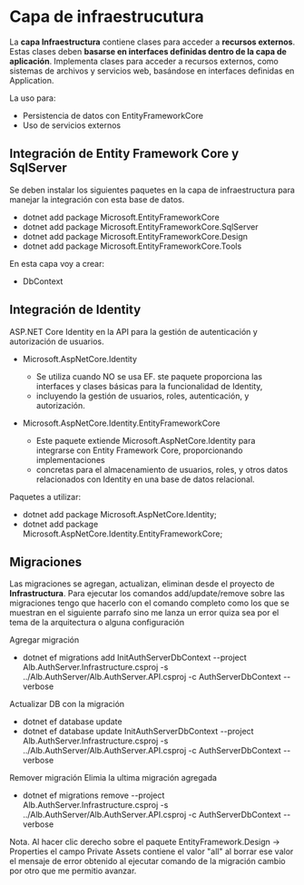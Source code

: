 # Capa de infraestrucutura
La **capa Infraestructura** contiene clases para acceder a **recursos externos**. Estas clases deben **basarse en interfaces definidas 
dentro de la capa de aplicación**.
Implementa clases para acceder a recursos externos, como sistemas de archivos y servicios web, basándose en interfaces definidas en Application.

La uso para:
- Persistencia de datos con EntityFrameworkCore
- Uso de servicios externos


## Integración de Entity Framework Core y SqlServer
Se deben instalar los siguientes paquetes en la capa de infraestructura para manejar la integración con esta base de datos.
- dotnet add package Microsoft.EntityFrameworkCore
- dotnet add package Microsoft.EntityFrameworkCore.SqlServer
- dotnet add package Microsoft.EntityFrameworkCore.Design
- dotnet add package Microsoft.EntityFrameworkCore.Tools

En esta capa voy a crear:
- DbContext


## Integración de Identity
ASP.NET Core Identity en la API para la gestión de autenticación y autorización de usuarios.
- Microsoft.AspNetCore.Identity
    - Se utiliza cuando NO se usa EF. ste paquete proporciona las interfaces y clases básicas para la funcionalidad de Identity, 
    - incluyendo la gestión de usuarios, roles, autenticación, y autorización.

- Microsoft.AspNetCore.Identity.EntityFrameworkCore
    - Este paquete extiende Microsoft.AspNetCore.Identity para integrarse con Entity Framework Core, proporcionando implementaciones 
    - concretas para el almacenamiento de usuarios, roles, y otros datos relacionados con Identity en una base de datos relacional.

Paquetes a utilizar: 
- dotnet add package Microsoft.AspNetCore.Identity;
- dotnet add package Microsoft.AspNetCore.Identity.EntityFrameworkCore;


## Migraciones
Las migraciones se agregan, actualizan, eliminan desde el proyecto de **Infrastructura**.
Para ejecutar los comandos add/update/remove sobre las migraciones tengo que hacerlo con el comando completo como los que se muestran 
en el siguiente parrafo sino me lanza un error
quiza sea por el tema de la arquitectura o alguna configuración

Agregar migración
- dotnet ef migrations add InitAuthServerDbContext --project Alb.AuthServer.Infrastructure.csproj -s ../Alb.AuthServer/Alb.AuthServer.API.csproj -c AuthServerDbContext --verbose

Actualizar DB con la migración
- dotnet ef database update
- dotnet ef database update InitAuthServerDbContext --project Alb.AuthServer.Infrastructure.csproj -s ../Alb.AuthServer/Alb.AuthServer.API.csproj -c AuthServerDbContext --verbose

Remover migración
Elimia la ultima migración agregada
- dotnet ef migrations remove --project Alb.AuthServer.Infrastructure.csproj -s ../Alb.AuthServer/Alb.AuthServer.API.csproj -c AuthServerDbContext --verbose


Nota. Al hacer clic derecho sobre el paquete EntityFramework.Design -> Properties el campo Private Assets
contiene el valor "all" al borrar ese valor el mensaje de error obtenido al ejecutar comando de la 
migración cambio por otro que me permitio avanzar.


